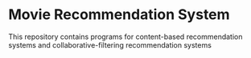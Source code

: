 # Movie Recommendation System
This repository contains programs for content-based recommendation systems and collaborative-filtering recommendation systems

